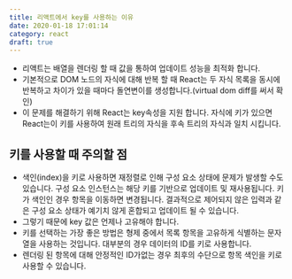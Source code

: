 ```yaml
---
title: 리액트에서 key를 사용하는 이유
date: 2020-01-18 17:01:14
category: react
draft: true
---
```


- 리액트는 배열을 렌더링 할 때 값을 통하여 업데이트 성능을 최적화 합니다.
- 기본적으로 DOM 노드의 자식에 대해 반복 할 때 React는 두 자식 목록을 동시에 반복하고 차이가 있을 때마다 돌연변이를 생성합니다.(virtual dom diff를 써서 확인)
- 이 문제를 해결하기 위해 React는 key속성을 지원 합니다. 자식에 키가 있으면 React는이 키를 사용하여 원래 트리의 자식을 후속 트리의 자식과 일치 시킵니다.

## 키를 사용할 때 주의할 점

- 색인(index)을 키로 사용하면 재정렬로 인해 구성 요소 상태에 문제가 발생할 수도 있습니다. 구성 요소 인스턴스는 해당 키를 기반으로 업데이트 및 재사용됩니다. 키가 색인인 경우 항목을 이동하면 변경됩니다. 결과적으로 제어되지 않은 입력과 같은 구성 요소 상태가 예기치 않게 혼합되고 업데이트 될 수 있습니다.
- 그렇기 때문에 key 값은 언제나 고유해야 합니다.
- 키를 선택하는 가장 좋은 방법은 형제 중에서 목록 항목을 고유하게 식별하는 문자열을 사용하는 것입니다. 대부분의 경우 데이터의 ID를 키로 사용합니다.
- 렌더링 된 항목에 대해 안정적인 ID가없는 경우 최후의 수단으로 항목 색인을 키로 사용할 수 있습니다.

